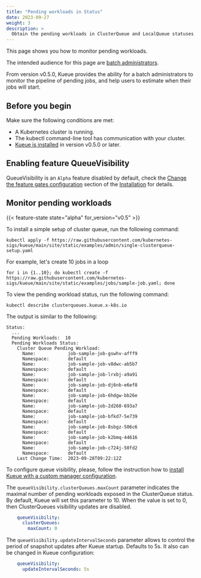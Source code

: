 ```yaml
---
title: "Pending workloads in Status"
date: 2023-09-27
weight: 3
description: >
  Obtain the pending workloads in ClusterQueue and LocalQueue statuses.
---
```


This page shows you how to monitor pending workloads.

The intended audience for this page are [batch administrators](/docs/tasks#batch-administrator).

From version v0.5.0, Kueue provides the ability for a batch administrators to monitor
the pipeline of pending jobs, and help users to estimate when their jobs will
start.

## Before you begin

Make sure the following conditions are met:

- A Kubernetes cluster is running.
- The kubectl command-line tool has communication with your cluster.
- [Kueue is installed](/docs/installation) in version v0.5.0 or later.

## Enabling feature QueueVisibility

QueueVisibility is an `Alpha` feature disabled by default, check the [Change the feature gates configuration](/docs/installation/#change-the-feature-gates-configuration) section of the [Installation](/docs/installation/) for details.

## Monitor pending workloads

{{< feature-state state="alpha" for_version="v0.5" >}}

To install a simple setup of cluster queue, run the following command:

```shell
kubectl apply -f https://raw.githubusercontent.com/kubernetes-sigs/kueue/main/site/static/examples/admin/single-clusterqueue-setup.yaml
```

For example, let's create 10 jobs in a loop

```shell
for i in {1..10}; do kubectl create -f https://raw.githubusercontent.com/kubernetes-sigs/kueue/main/site/static/examples/jobs/sample-job.yaml; done
```

To view the pending workload status, run the following command:

```shell
kubectl describe clusterqueues.kueue.x-k8s.io
```

The output is similar to the following:

```shell
Status:
  ...
  Pending Workloads:  10
  Pending Workloads Status:
    Cluster Queue Pending Workload:
      Name:            job-sample-job-gswhv-afff9
      Namespace:       default
      Name:            job-sample-job-v8dwc-ab5b7
      Namespace:       default
      Name:            job-sample-job-lrxbj-a9a91
      Namespace:       default
      Name:            job-sample-job-dj6nb-e6ef8
      Namespace:       default
      Name:            job-sample-job-6hdgw-bb26e
      Namespace:       default
      Name:            job-sample-job-2d268-693a7
      Namespace:       default
      Name:            job-sample-job-bfkd7-5e739
      Namespace:       default
      Name:            job-sample-job-8sbgz-506c6
      Namespace:       default
      Name:            job-sample-job-k2bmq-44616
      Namespace:       default
      Name:            job-sample-job-c724j-50fd2
      Namespace:       default
    Last Change Time:  2023-09-28T09:22:12Z
```

To configure queue visibility, please, follow the instruction how to [install Kueue with a custom manager configuration](/docs/installation/#install-a-custom-configured-released-version).

The `queueVisibility.clusterQueues.maxCount` parameter indicates the maximal number of pending workloads exposed in the ClusterQueue status. 
By default, Kueue will set this parameter to 10. 
When the value is set to 0, then ClusterQueues visibility updates are disabled.

```yaml
    queueVisibility:
      clusterQueues: 
        maxCount: 0
```

The `queueVisibility.updateIntervalSeconds` parameter allows to control the period of snapshot updates after Kueue startup. 
Defaults to 5s. 
It also can be changed in Kueue configuration:

```yaml
    queueVisibility:
      updateIntervalSeconds: 5s
```

